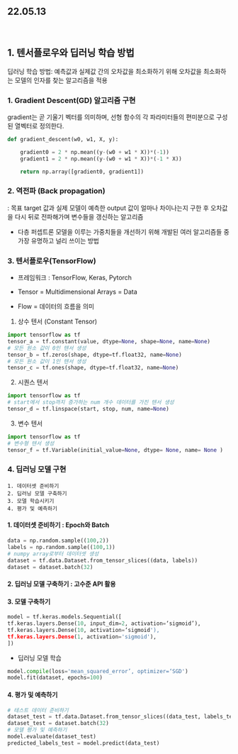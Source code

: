 ## 22.05.13

<br>

## 1. 텐서플로우와 딥러닝 학습 방법

딥러닝 학습 방법: 예측값과 실제값 간의 오차값을 최소화하기 위해 오차값을 최소화하는 모델의 인자를 찾는 알고리즘을 적용

### 1. Gradient Descent(GD) 알고리즘 구현

gradient는 곧 기울기 벡터를 의미하며, 선형 함수의 각 파라미터들의 편미분으로 구성된 열벡터로 정의한다.

```python
def gradient_descent(w0, w1, X, y):

    gradient0 = 2 * np.mean((y-(w0 + w1 * X))*(-1))
    gradient1 = 2 * np.mean((y-(w0 + w1 * X))*(-1 * X))

    return np.array([gradient0, gradient1])
```

### 2. **역전파** (Back propagation)

: 목표 target 값과 실제 모델이 예측한 output 값이 얼마나 차이나는지 구한 후 오차값을 다시 뒤로 전파해가며 변수들을 갱신하는 알고리즘

- 다층 퍼셉트론 모델을 이루는 가중치들을 개선하기 위해 개발된 여러 알고리즘들 중 가장 유명하고 널리 쓰이는 방법

### 3. 텐서플로우(TensorFlow)

- 프레임워크 : TensorFlow, Keras, Pytorch

- Tensor = Multidimensional Arrays = Data
- Flow = 데이터의 흐름을 의미

1. 상수 텐서 (Constant Tensor)

```py
import tensorflow as tf
tensor_a = tf.constant(value, dtype=None, shape=None, name=None)
# 모든 원소 값이 0인 텐서 생성
tensor_b = tf.zeros(shape, dtype=tf.float32, name=None)
# 모든 원소 값이 1인 텐서 생성
tensor_c = tf.ones(shape, dtype=tf.float32, name=None)
```

2. 시퀀스 텐서

```py
import tensorflow as tf
# start에서 stop까지 증가하는 num 개수 데이터를 가진 텐서 생성
tensor_d = tf.linspace(start, stop, num, name=None)
```

3. 변수 텐서

```py
import tensorflow as tf
# 변수형 텐서 생성
tensor_f = tf.Variable(initial_value=None, dtype= None, name= None )
```

### 4. 딥러닝 모델 구현

```
1. 데이터셋 준비하기
2. 딥러닝 모델 구축하기
3. 모델 학습시키기
4. 평가 및 예측하기
```

#### 1. 데이터셋 준비하기 : Epoch와 Batch

```py
data = np.random.sample((100,2))
labels = np.random.sample((100,1))
# numpy array로부터 데이터셋 생성
dataset = tf.data.Dataset.from_tensor_slices((data, labels))
dataset = dataset.batch(32)
```

#### 2. 딥러닝 모델 구축하기 : 고수준 API 활용

#### 3. 모델 구축하기

```py
model = tf.keras.models.Sequential([
tf.keras.layers.Dense(10, input_dim=2, activation=‘sigmoid’),
tf.keras.layers.Dense(10, activation=‘sigmoid'),
tf.keras.layers.Dense(1, activation='sigmoid'),
])
```

- 딥러닝 모델 학습

```py
model.compile(loss='mean_squared_error’, optimizer=‘SGD')
model.fit(dataset, epochs=100)
```

#### 4. 평가 및 예측하기

```py
# 테스트 데이터 준비하기
dataset_test = tf.data.Dataset.from_tensor_slices((data_test, labels_test))
dataset_test = dataset.batch(32)
# 모델 평가 및 예측하기
model.evaluate(dataset_test)
predicted_labels_test = model.predict(data_test)
```

